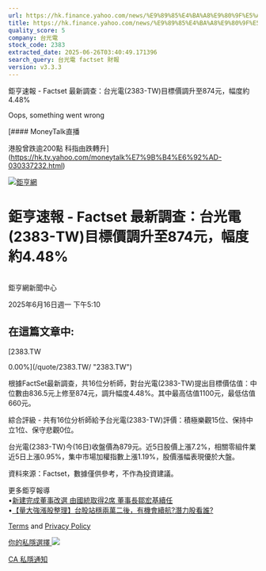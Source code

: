 ```yaml
---
url: https://hk.finance.yahoo.com/news/%E9%89%85%E4%BA%A8%E9%80%9F%E5%A0%B1-factset-%E6%9C%80%E6%96%B0%E8%AA%BF%E6%9F%A5-%E5%8F%B0%E5%85%89%E9%9B%BB-2383-001022233.html
title: https://hk.finance.yahoo.com/news/%E9%89%85%E4%BA%A8%E9%80%9F%E5%A0%B1-factset-%E6%9C%80%E6%96%B0%E8
quality_score: 5
company: 台光電
stock_code: 2383
extracted_date: 2025-06-26T03:40:49.171396
search_query: 台光電 factset 財報
version: v3.3.3
---
```


鉅亨速報 - Factset 最新調查：台光電(2383-TW)目標價調升至874元，幅度約4.48% 


Oops, something went wrong

 

[#### MoneyTalk直播

港股曾跌逾200點 科指由跌轉升](https://hk.tv.yahoo.com/moneytalk%E7%9B%B4%E6%92%AD-030337232.html)

[![鉅亨網](https://s.yimg.com/ny/api/res/1.2/UM5hrThmhlnSiBO4o4qlLg--/YXBwaWQ9aGlnaGxhbmRlcjt3PTE0NjtoPTQ4O2NmPXdlYnA-/https://s.yimg.com/os/creatr-uploaded-images/2020-01/147c7630-36ab-11ea-ae7c-5ee7a0016555)](http://www.cnyes.com/ "鉅亨網")

# 鉅亨速報 - Factset 最新調查：台光電(2383-TW)目標價調升至874元，幅度約4.48%

![](data:image/gif;base64,R0lGODlhAQABAIAAAAAAAP///ywAAAAAAQABAAACAUwAOw==)

鉅亨網新聞中心

2025年6月16日週一 下午5:10

## 在這篇文章中:

[2383.TW

0.00%](/quote/2383.TW/ "2383.TW")

根據FactSet最新調查，共16位分析師，對台光電(2383-TW)提出目標價估值：中位數由836.5元上修至874元，調升幅度4.48%。其中最高估值1100元，最低估值660元。

綜合評級 - 共有16位分析師給予台光電(2383-TW)評價：積極樂觀15位、保持中立1位、保守悲觀0位。

台光電(2383-TW)今(16日)收盤價為879元。近5日股價上漲7.2%，相關零組件業近5日上漲0.95%，集中市場加權指數上漲1.19%，股價漲幅表現優於大盤。

資料來源：Factset，數據僅供參考，不作為投資建議。

更多鉅亨報導  
•[新建完成董事改選 由國統取得2席 董事長鄒宏基續任](https://news.cnyes.com/news/id/6018605?utm_source=yahoo&utm_medium=RSS&utm_campaign=relate)  
•[【量大強漲股整理】台股站穩兩萬二後，有機會續航?潛力股看誰?](https://news.cnyes.com/news/id/6016796?utm_source=yahoo&utm_medium=RSS&utm_campaign=relate)

[Terms](https://guce.yahoo.com/terms?locale=zh-Hant-HK)  and [Privacy Policy](https://guce.yahoo.com/privacy-policy?locale=zh-Hant-HK)

[你的私隱選擇 ![](https://s.yimg.com/dv/static/siteApp/img/privacy-choice-control.png)](https://guce.yahoo.com/state-controls?locale=zh-Hant-HK&state=CA)

[CA 私隱通知](https://guce.yahoo.com/ca-notice?locale=zh-Hant-HK)